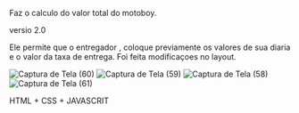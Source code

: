 Faz o calculo do valor total do motoboy.

versio 2.0 


Ele permite que o entregador , coloque previamente os valores de sua diaria e o valor da taxa de entrega. 
Foi feita modificaçoes no layout. 

![Captura de Tela (60)](https://github.com/LucDev0001/calculadordediariademoto/assets/156922180/3f92e3d6-81be-4d32-9dd5-4ee04e94f335)
![Captura de Tela (59)](https://github.com/LucDev0001/calculadordediariademoto/assets/156922180/940eab0e-17c8-4764-8027-5921f4028e93)
![Captura de Tela (58)](https://github.com/LucDev0001/calculadordediariademoto/assets/156922180/b33ac23b-7fe7-49bc-a896-18de990f2e2a)
![Captura de Tela (61)](https://github.com/LucDev0001/calculadordediariademoto/assets/156922180/433f4693-159d-48ae-a884-f9c609dff28f)


HTML + CSS + JAVASCRIT
